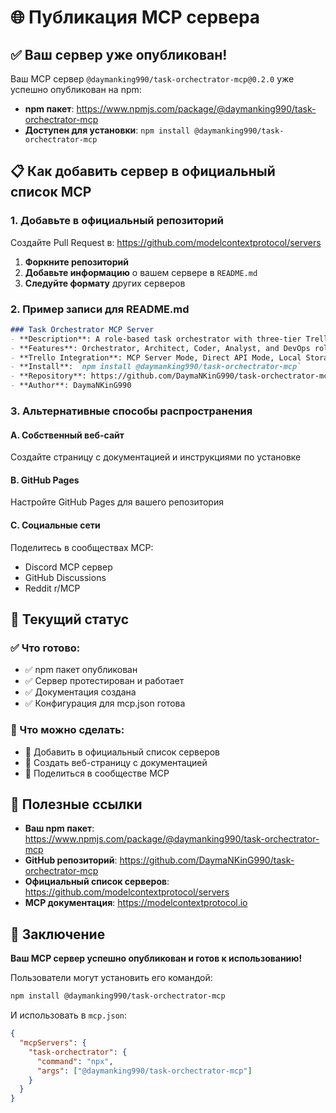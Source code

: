 # 🌐 Публикация MCP сервера

## ✅ Ваш сервер уже опубликован!

Ваш MCP сервер `@daymanking990/task-orchectrator-mcp@0.2.0` уже успешно опубликован на npm:
- **npm пакет**: https://www.npmjs.com/package/@daymanking990/task-orchectrator-mcp
- **Доступен для установки**: `npm install @daymanking990/task-orchectrator-mcp`

## 📋 Как добавить сервер в официальный список MCP

### 1. Добавьте в официальный репозиторий

Создайте Pull Request в: https://github.com/modelcontextprotocol/servers

1. **Форкните репозиторий**
2. **Добавьте информацию** о вашем сервере в `README.md`
3. **Следуйте формату** других серверов

### 2. Пример записи для README.md

```markdown
### Task Orchestrator MCP Server
- **Description**: A role-based task orchestrator with three-tier Trello integration for MCP
- **Features**: Orchestrator, Architect, Coder, Analyst, and DevOps roles with automatic task lifecycle management
- **Trello Integration**: MCP Server Mode, Direct API Mode, Local Storage Mode
- **Install**: `npm install @daymanking990/task-orchectrator-mcp`
- **Repository**: https://github.com/DaymaNKinG990/task-orchectrator-mcp
- **Author**: DaymaNKinG990
```

### 3. Альтернативные способы распространения

#### A. Собственный веб-сайт
Создайте страницу с документацией и инструкциями по установке

#### B. GitHub Pages
Настройте GitHub Pages для вашего репозитория

#### C. Социальные сети
Поделитесь в сообществах MCP:
- Discord MCP сервер
- GitHub Discussions
- Reddit r/MCP

## 🎯 Текущий статус

### ✅ Что готово:
- ✅ npm пакет опубликован
- ✅ Сервер протестирован и работает
- ✅ Документация создана
- ✅ Конфигурация для mcp.json готова

### 📝 Что можно сделать:
- 📝 Добавить в официальный список серверов
- 📝 Создать веб-страницу с документацией
- 📝 Поделиться в сообществе MCP

## 🔗 Полезные ссылки

- **Ваш npm пакет**: https://www.npmjs.com/package/@daymanking990/task-orchectrator-mcp
- **GitHub репозиторий**: https://github.com/DaymaNKinG990/task-orchectrator-mcp
- **Официальный список серверов**: https://github.com/modelcontextprotocol/servers
- **MCP документация**: https://modelcontextprotocol.io

## 🎉 Заключение

**Ваш MCP сервер успешно опубликован и готов к использованию!**

Пользователи могут установить его командой:
```bash
npm install @daymanking990/task-orchectrator-mcp
```

И использовать в `mcp.json`:
```json
{
  "mcpServers": {
    "task-orchectrator": {
      "command": "npx",
      "args": ["@daymanking990/task-orchectrator-mcp"]
    }
  }
}
``` 